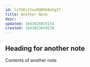 ```yaml
---
id: liYbDjIVuuRQBOm9e5gI7
title: Another Note
desc: ''
updated: 1643026025154
created: 1643023659178
---
```


## Heading for another note

Contents of another note
